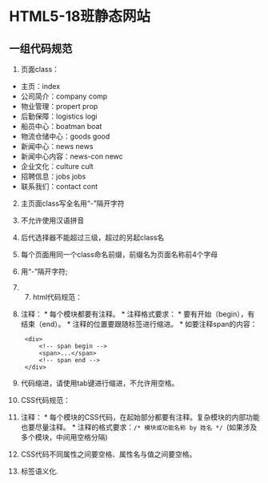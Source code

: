 # HTML5-18班静态网站

## 一组代码规范

1. 页面class：
  * 主页：index 
  * 公司简介：company comp
  * 物业管理：propert prop
  * 后勤保障：logistics logi
  * 船员中心：boatman boat
  * 物流仓储中心：goods good
  * 新闻中心：news news
  * 新闻中心内容：news-con newc
  * 企业文化：culture cult
  * 招聘信息：jobs jobs
  * 联系我们：contact cont
2. 主页面class写全名用“-”隔开字符
3. 不允许使用汉语拼音
4. 后代选择器不能超过三级，超过的另起class名
5. 每个页面用同一个class命名前缀，前缀名为页面名称前4个字母
6. 用“-”隔开字符;
7. 7. html代码规范：
  1. 注释：
    * 每个模块都要有注释。
    * 注释格式要求：
    * 要有开始（begin），有结束（end）。
    * 注释的位置要跟随标签进行缩进。
    * 如要注释span的内容：
      ```
       <div>
           <!-- span begin -->
           <span>...</span>
           <!-- span end -->
       </div>
       ```
  2. 代码缩进，请使用tab键进行缩进，不允许用空格。

8. CSS代码规范：

  1. 注释：
    * 每个模块的CSS代码，在起始部分都要有注释。复杂模块的内部功能也要尽量注释。
    * 注释的格式要求：`/* 模块或功能名称 by 姓名 */ `(如果涉及多个模块，中间用空格分隔)

  2. CSS代码不同属性之间要空格、属性名与值之间要空格。
        
9. 标签语义化.
